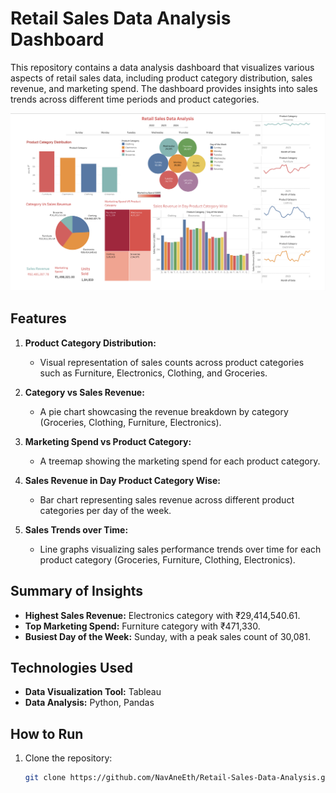 # Retail Sales Data Analysis Dashboard

This repository contains a data analysis dashboard that visualizes various aspects of retail sales data, including product category distribution, sales revenue, and marketing spend. The dashboard provides insights into sales trends across different time periods and product categories.

![image alt](https://github.com/NavAneEth777/Retail-Sales-Data-Analysis/blob/main/Screenshot.png?raw=true)

## Features

1. **Product Category Distribution:**
   - Visual representation of sales counts across product categories such as Furniture, Electronics, Clothing, and Groceries.

2. **Category vs Sales Revenue:**
   - A pie chart showcasing the revenue breakdown by category (Groceries, Clothing, Furniture, Electronics).

3. **Marketing Spend vs Product Category:**
   - A treemap showing the marketing spend for each product category.

4. **Sales Revenue in Day Product Category Wise:**
   - Bar chart representing sales revenue across different product categories per day of the week.

5. **Sales Trends over Time:**
   - Line graphs visualizing sales performance trends over time for each product category (Groceries, Furniture, Clothing, Electronics).

## Summary of Insights

- **Highest Sales Revenue:** Electronics category with ₹29,414,540.61.
- **Top Marketing Spend:** Furniture category with ₹471,330.
- **Busiest Day of the Week:** Sunday, with a peak sales count of 30,081.

## Technologies Used

- **Data Visualization Tool:** Tableau
- **Data Analysis:** Python, Pandas

## How to Run

1. Clone the repository:
   ```bash
   git clone https://github.com/NavAneEth/Retail-Sales-Data-Analysis.git
